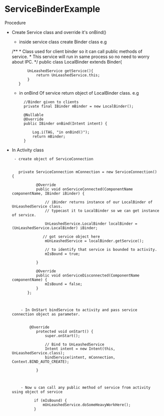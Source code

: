 # ServiceBinderExample

Procedure

- Create Service class and override it's onBind()

    - inside service class create Binder class
       e.g

     /**
          * Class used for client binder so it can call public methods of service.
          * This service will run in same process so no need to worry about IPC.
          */
         public class LocalBinder extends Binder{

             UnLeashedService getService(){
                 return UnLeashedService.this;
             }
         }

    - in onBind Of service return object of LocalBinder class.
     e.g

            //Binder given to clients
            private final IBinder mBinder = new LocalBinder();

            @Nullable
            @Override
            public IBinder onBind(Intent intent) {

                Log.i(TAG, "in onBind()");
                return mBinder;
            }



- In Activity class

       - create object of ServiceConnection


         private ServiceConnection mConnection = new ServiceConnection() {

                 @Override
                 public void onServiceConnected(ComponentName componentName, IBinder iBinder) {

                     // iBinder returns instance of our LocalBinder of UnLeashedService class.
                     // typecast it to LocalBinder so we can get instance of service.

                     UnLeashedService.LocalBinder localBinder = (UnLeashedService.LocalBinder) iBinder;
                        
                    // got service object here    
                     mUnLeashedService = localBinder.getService();

                     // to identify that service is bounded to activity.
                     mIsBound = true;

                 }

                 @Override
                 public void onServiceDisconnected(ComponentName componentName) {
                     mIsBound = false;
                 }
             };



          - In OnStart bindService to activity and pass service connection object as parameter.


              @Override
                 protected void onStart() {
                     super.onStart();

                     // Bind to UnLeashedService
                     Intent intent = new Intent(this, UnLeashedService.class);
                     bindService(intent, mConnection, Context.BIND_AUTO_CREATE);

                 }



          - Now u can call any public method of service from activity using object of service

                if (mIsBound) {
                    mUnLeashedService.doSomeHeavyWorkHere();
                }
